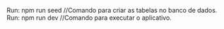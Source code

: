 Run: npm run seed //Comando para criar as tabelas no banco de dados.
Run: npm run dev //Comando para executar o aplicativo.
